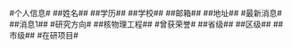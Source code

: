 #个人信息#
##姓名##
##学历##
##学校##
##邮箱##
##地址##
#最新消息#
##消息1##
#研究方向#
##核物理工程##
#曾获荣誉#
##省级##
##区级##
##市级##
#在研项目#

